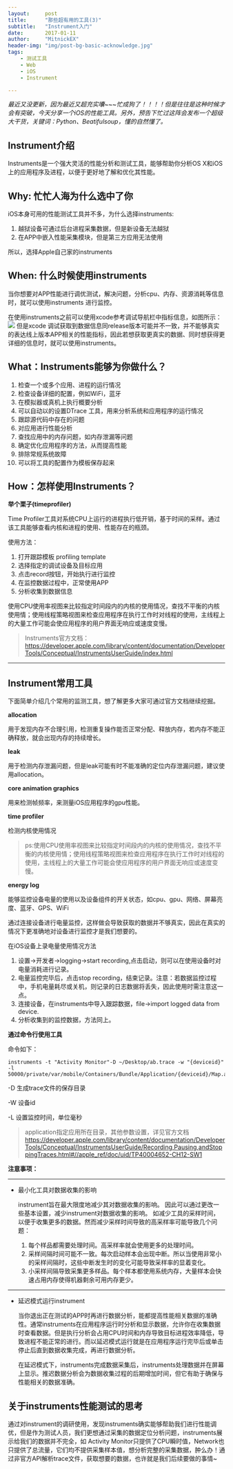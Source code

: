 ```yaml
---
layout:     post
title:      "那些超有用的工具(3)"
subtitle:   "Instrument入门"
date:       2017-01-11
author:     "MitnickEX"
header-img: "img/post-bg-basic-acknowledge.jpg"
tags:
    - 测试工具
    - Web
    - iOS
    - Instrument

---
```


*最近又没更新，因为最近又超充实囔~~~忙成狗了！！！！但是往往是这种时候才会有突破，今天分享一个iOS的性能工具。另外，预告下忙过这阵会发布一个超级大干货，关键词：Python、Beatifulsoup，懂的自然懂了。*
 
## Instrument介绍 ##
Instruments是一个强大灵活的性能分析和测试工具，能够帮助你分析OS X和iOS上的应用程序及进程，以便于更好地了解和优化其性能。
 
## Why: 忙忙人海为什么选中了你 ##
iOS本身可用的性能测试工具并不多，为什么选择instruments:

1. 越狱设备可通过后台进程采集数据，但是新设备无法越狱
2. 在APP中嵌入性能采集模块，但是第三方应用无法使用

所以，选择Apple自己家的instruments
 
## When: 什么时候使用instruments ##
当你想要对APP性能进行调优测试，解决问题，分析cpu、内存、资源消耗等信息时，就可以使用instruments 进行监控。

在使用instruments之前可以使用xcode参考调试导航栏中指标信息，如图所示：
![](http://i.imgur.com/Pg42mx3.png)
但是xcode 调试获取到数据信息同release版本可能并不一致，并不能够真实的表达线上版本APP相关的性能指标，因此若想获取更真实的数据、同时想获得更详细的信息时，就可以使用instruments。
 
## What：Instruments能够为你做什么？ ##
1. 检查一个或多个应用、进程的运行情况
2. 检查设备详细的配置，例如WiFi，蓝牙
3. 在模拟器或真机上执行概要分析
4. 可以自动以的设置DTrace 工具，用来分析系统和应用程序的运行情况
5. 跟踪源代码中存在的问题
6. 对应用进行性能分析
7. 查找应用中的内存问题，如内存泄漏等问题
8. 确定优化应用程序的方法，从而提高性能
9. 排除常规系统故障
10. 可以将工具的配置作为模板保存起来
 
## How：怎样使用Instruments？ ##
**举个栗子(timeprofiler)**

Time Profiler工具对系统CPU上运行的进程执行低开销，基于时间的采样。通过该工具能够查看内核和进程的使用、性能存在的瓶颈。

使用方法：

1. 打开跟踪模板 profiling template
2. 选择指定的调试设备及目标应用
3. 点击record按钮，开始执行进行监控
4. 在监控数据过程中，正常使用APP
5. 分析收集到数据信息

使用CPU使用率视图来比较指定时间段内的内核的使用情况，查找不平衡的内核使用情；使用线程策略视图来检查应用程序在执行工作时对线程的使用，主线程上的大量工作可能会使应用程序的用户界面无响应或速度变慢。

> Instruments官方文档：https://developer.apple.com/library/content/documentation/DeveloperTools/Conceptual/InstrumentsUserGuide/index.html
 
----
## Instrument常用工具 ##
下面简单介绍几个常用的监测工具，想了解更多大家可通过官方文档继续挖掘。

**allocation**

用于发现内存不合理引用，检测重复操作能否正常分配、释放内存，若内存不能正确释放，就会出现内存的持续增长。
 
**leak**

用于检测内存泄漏问题，但是leak可能有时不能准确的定位内存泄漏问题，建议使用allocation。
 
**core animation graphics**

用来检测帧频率，来测量iOS应用程序的gpu性能。
 
**time profiler**

检测内核使用情况
> ps:使用CPU使用率视图来比较指定时间段内的内核的使用情况，查找不平衡的内核使用情；使用线程策略视图来检查应用程序在执行工作时对线程的使用，主线程上的大量工作可能会使应用程序的用户界面无响应或速度变慢。
 
**energy log**

能够监控设备电量的使用以及设备组件的开关状态，如cpu、gpu、网络、屏幕亮度、蓝牙、GPS、WiFi

通过连接设备进行电量监控，这样做会导致获取的数据并不够真实，因此在真实的情况下更准确地对设备进行监控才是我们想要的。

在iOS设备上录电量使用情况方法

1. 设置->开发者->logging->start recording,点击启动，则可以在使用设备时对电量消耗进行记录。
2. 电量监控完毕后，点击stop recording，结束记录。注意：若数据监控过程中，手机电量耗尽或关机，则记录的日志数据将丢失，因此使用时需注意这一点。
3. 连接设备，在instruments中导入跟踪数据，file->import logged data from device.
4. 分析收集到的监控数据，方法同上。
 
**通过命令行使用工具**

命令如下：

    instruments -t "Activity Monitor"-D ~/Desktop/ab.trace -w "{deviceid}" -l 50000/private/var/mobile/Containers/Bundle/Application/{deviceid}/Map.app/Map
 
-D 生成trace文件的保存目录

-W 设备id

-L 设置监控时间，单位毫秒

> application指定应用所在目录，其他参数设置，详见官方文档
> https://developer.apple.com/library/content/documentation/DeveloperTools/Conceptual/InstrumentsUserGuide/Recording,Pausing,andStoppingTraces.html#//apple_ref/doc/uid/TP40004652-CH12-SW1

**注意事项：**

---
- 最小化工具对数据收集的影响

	instrument旨在最大限度地减少其对数据收集的影响。 因此可以通过更改一些基本设置，减少instrument对数据收集的影响。
	如减少工具的采样时间，以便于收集更多的数据。然而减少采样时间导致的高采样率可能导致几个问题：

	1. 每个样品都需要处理时间。高采样率就会使用更多的处理时间。
	2. 采样间隔时间可能不一致。每次启动样本会出现中断。所以当使用非常小的采样间隔时，这些中断发生时的变化可能导致采样率的显着变化。
	3. 小采样间隔导致采集更多样品。每个样本都使用系统内存，大量样本会快速占用内存使得机器剩余可用内存更少。
	
---
- 延迟模式运行instrument

	当你退出正在测试的APP时再进行数据分析，能都提高性能相关数据的准确性。通常instruments在应用程序运行时分析和显示数据，允许你在收集数据时查看数据。但是执行分析会占用CPU时间和内存导致目标进程效率降低，导致进程不能正常的进行。而以延迟模式运行就是在应用程序运行完毕后或单击停止后直到数据收集完成，再进行数据分析。
	
	在延迟模式下，instruments完成数据采集后，instruments处理数据并在屏幕上显示。推迟数据分析会为数据收集过程的后期增加时间，但它有助于确保与性能相关的数据准确。
 
## 关于instruments性能测试的思考 ##
通过对instrument的调研使用，发现instruments确实能够帮助我们进行性能调优，但是作为测试人员，我们更想通过采集的数据定位分析问题，instruments展示给我们的数据并不完全，如 Activity Monitor只提供了CPU瞬时值，Network也只提供了总流量，它们均不提供采集样本值，想分析完整的采集数据，肿么办！通过非官方API解析trace文件，获取想要的数据，也许就是我们后续要做的事情~